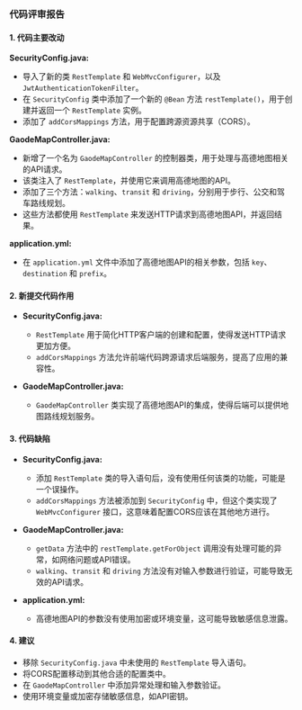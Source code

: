 ### 代码评审报告

#### 1. 代码主要改动

**SecurityConfig.java:**
- 导入了新的类 `RestTemplate` 和 `WebMvcConfigurer`，以及 `JwtAuthenticationTokenFilter`。
- 在 `SecurityConfig` 类中添加了一个新的 `@Bean` 方法 `restTemplate()`，用于创建并返回一个 `RestTemplate` 实例。
- 添加了 `addCorsMappings` 方法，用于配置跨源资源共享（CORS）。

**GaodeMapController.java:**
- 新增了一个名为 `GaodeMapController` 的控制器类，用于处理与高德地图相关的API请求。
- 该类注入了 `RestTemplate`，并使用它来调用高德地图的API。
- 添加了三个方法：`walking`、`transit` 和 `driving`，分别用于步行、公交和驾车路线规划。
- 这些方法都使用 `RestTemplate` 来发送HTTP请求到高德地图API，并返回结果。

**application.yml:**
- 在 `application.yml` 文件中添加了高德地图API的相关参数，包括 `key`、`destination` 和 `prefix`。

#### 2. 新提交代码作用

- **SecurityConfig.java:**
  - `RestTemplate` 用于简化HTTP客户端的创建和配置，使得发送HTTP请求更加方便。
  - `addCorsMappings` 方法允许前端代码跨源请求后端服务，提高了应用的兼容性。

- **GaodeMapController.java:**
  - `GaodeMapController` 类实现了高德地图API的集成，使得后端可以提供地图路线规划服务。

#### 3. 代码缺陷

- **SecurityConfig.java:**
  - 添加 `RestTemplate` 类的导入语句后，没有使用任何该类的功能，可能是一个误操作。
  - `addCorsMappings` 方法被添加到 `SecurityConfig` 中，但这个类实现了 `WebMvcConfigurer` 接口，这意味着配置CORS应该在其他地方进行。

- **GaodeMapController.java:**
  - `getData` 方法中的 `restTemplate.getForObject` 调用没有处理可能的异常，如网络问题或API错误。
  - `walking`、`transit` 和 `driving` 方法没有对输入参数进行验证，可能导致无效的API请求。

- **application.yml:**
  - 高德地图API的参数没有使用加密或环境变量，这可能导致敏感信息泄露。

#### 4. 建议

- 移除 `SecurityConfig.java` 中未使用的 `RestTemplate` 导入语句。
- 将CORS配置移动到其他合适的配置类中。
- 在 `GaodeMapController` 中添加异常处理和输入参数验证。
- 使用环境变量或加密存储敏感信息，如API密钥。